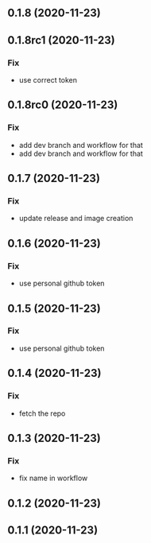## 0.1.8 (2020-11-23)

## 0.1.8rc1 (2020-11-23)

### Fix

- use correct token

## 0.1.8rc0 (2020-11-23)

### Fix

- add dev branch and workflow for that
- add dev branch and workflow for that

## 0.1.7 (2020-11-23)

### Fix

- update release and image creation

## 0.1.6 (2020-11-23)

### Fix

- use personal github token

## 0.1.5 (2020-11-23)

### Fix

- use personal github token

## 0.1.4 (2020-11-23)

### Fix

- fetch the repo

## 0.1.3 (2020-11-23)

### Fix

- fix name in workflow

## 0.1.2 (2020-11-23)

## 0.1.1 (2020-11-23)
